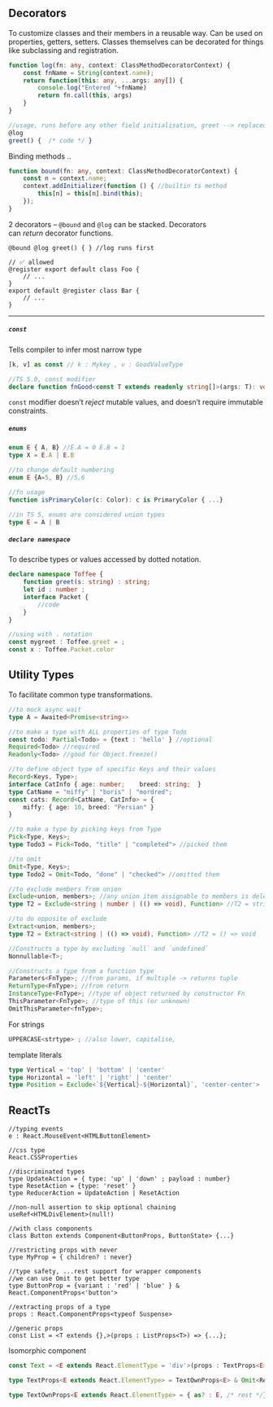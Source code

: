 ## Decorators

To customize classes and their members in a reusable way. Can be used on properties, getters, setters. Classes themselves can be decorated for things like subclassing and registration.

```ts
function log(fn: any, context: ClassMethodDecoratorContext) {
    const fnName = String(context.name);
    return function(this: any, ...args: any[]) {
        console.log("Entered "+fnName)
        return fn.call(this, args)
    }
}

//usage, runs before any other field initialisation, greet --> replaced by return of @log
@log
greet() {  /* code */ }
```

Binding methods ..
```ts
function bound(fn: any, context: ClassMethodDecoratorContext) {
    const n = context.name;
    context.addInitializer(function () { //builtin ts method
        this[n] = this[n].bind(this);
    });
}
```

 2 decorators – `@bound` and `@log` can be stacked. Decorators can _return_ decorator functions.
```less
@bound @log greet() { } //log runs first
```


```less
// ✅ allowed
@register export default class Foo {
    // ...
}
export default @register class Bar {
    // ...
}
```

---
##### `const`
Tells compiler to infer most narrow type
```ts
[k, v] as const // k : Mykey , v : GoodValueType

//TS 5.0, const modifier
declare function fnGood<const T extends readonly string[]>(args: T): void;
```

`const` modifier doesn’t _reject_ mutable values, and doesn’t require immutable constraints.

##### `enums`
```ts
enum E { A, B} //E.A = 0 E.B = 1
type X = E.A | E.B

//to change default numbering
enum E {A=5, B} //5,6

//fn usage
function isPrimaryColor(c: Color): c is PrimaryColor { ...}

//in TS 5, enums are considered union types
type E = A | B
```

##### `declare namespace`
To describe types or values accessed by dotted notation.
```ts
declare namespace Toffee {
	function greet(s: string) : string;
	let id : number ;
	interface Packet {
		//code
	}
}

//using with . notation
const mygreet : Toffee.greet = ;
const x : Toffee.Packet.color
```

## Utility Types

To facilitate common type transformations.
```ts
//to mock async wait
type A = Awaited<Promise<string>>

//to make a type with ALL properties of type Todo
const todo: Partial<Todo> = {text : 'hello' } //optional
Required<Todo> //required
Readonly<Todo> //good for Object.freeze()

//to define object type of specific Keys and their values
Record<Keys, Type>;
interface CatInfo { age: number;    breed: string;  }  
type CatName = "miffy" | "boris" | "mordred";  
const cats: Record<CatName, CatInfo> = {    
	miffy: { age: 10, breed: "Persian" }
}

//to make a type by picking keys from Type
Pick<Type, Keys>;
type Todo3 = Pick<Todo, "title" | "completed"> //picked them

//to omit
Omit<Type, Keys>;
type Todo2 = Omit<Todo, "done" | "checked"> //omitted them

//to exclude members from union
Exclude<union, members>; //any union item assignable to members is deleted
type T2 = Exclude<string | number | (() => void), Function> //T2 = string | number

//to do opposite of exclude
Extract<union, members>;
type T2 = Extract<string | (() => void), Function> //T2 = () => void

//Constructs a type by excluding `null` and `undefined`
Nonnullable<T>;

//Constructs a type from a function type
Parameters<FnType>; //from params, if multiple -> returns tuple
ReturnType<FnType>; //from return
InstanceType<FnType>; //type of object returned by constructor Fn
ThisParameter<FnType>; //type of this (or unknown)
OmitThisParameter<fnType>;
```

For strings
```ts
UPPERCASE<strtype> ; //also lower, capitalise,
```

template literals
```ts
type Vertical = 'top' | 'bottom' | 'center'
type Horizontal = 'left' | 'right' | 'center'
type Position = Exclude<`${Vertical}-${Horizontal}`, 'center-center'>
```
## ReactTs

```tsx
//typing events
e : React.MouseEvent<HTMLButtonElement>

//css type
React.CSSProperties

//discriminated types
type UpdateAction = { type: 'up' | 'down' ; payload : number}
type ResetAction = {type: 'reset' }
type ReducerAction = UpdateAction | ResetAction

//non-null assertion to skip optional chaining
useRef<HTMLDivElement>(null!) 

//with class components
class Button extends Component<ButtonProps, ButtonState> {...}

//restricting props with never
type MyProp = { children? : never}

//type safety, ...rest support for wrapper components
//we can use Omit to get better type
type ButtonProp = {variant : 'red' | 'blue' } & React.ComponentProps<'button'>

//extracting props of a type
props : React.ComponentProps<typeof Suspense>

//generic props
const List = <T extends {},>(props : ListProps<T>) => {...};
```

Isomorphic component
```ts
const Text = <E extends React.ElementType = 'div'>(props : TextProps<E>) => {}

type TextProps<E extends React.ElementType> = TextOwnProps<E> & Omit<React.ComponentProps<E>, keyof TextOwnProps<E>>

type TextOwnProps<E extends React.ElementType> = { as? : E, /* rest */}
```

